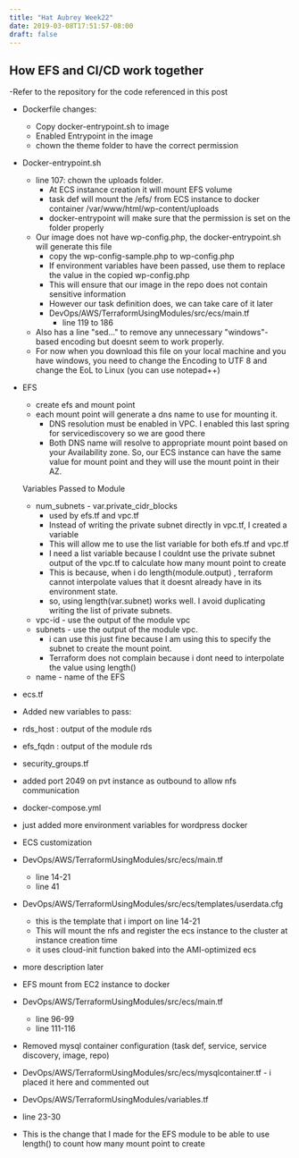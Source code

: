 ```yaml
---
title: "Hat Aubrey Week22"
date: 2019-03-08T17:51:57-08:00
draft: false
---
```

## How EFS and CI/CD work together ##

-Refer to the repository for the code referenced in this post  

- Dockerfile changes:
	- Copy docker-entrypoint.sh to image
	- Enabled Entrypoint in the image
	- chown the theme folder to have the correct permission
- Docker-entrypoint.sh
	- line 107: chown the uploads folder. 
		- At ECS instance creation it will mount EFS volume
		- task def will mount the /efs/ from ECS instance to docker container /var/www/html/wp-content/uploads
		- docker-entrypoint will make sure that the permission is set on the folder properly
	- Our image does not have wp-config.php, the docker-entrypoint.sh will generate this file
		- copy the wp-config-sample.php to wp-config.php
		- If environment variables have been passed, use them to replace the value in the copied wp-config.php
		- This will ensure that our image in the repo does not contain sensitive information
		- However our task definition does, we can take care of it later
		- DevOps/AWS/TerraformUsingModules/src/ecs/main.tf
			- line 119 to 186
	- Also has a line "sed..." to remove any unnecessary "windows"-based encoding but doesnt seem to work properly. 
	- For now when you download this file on your local machine and you have windows, you need to change the Encoding to UTF 8 and change the EoL to Linux (you can use notepad++)
- EFS 
	- create efs and mount point
	- each mount point will generate a dns name to use for mounting it. 
		- DNS resolution must be enabled in VPC. I enabled this last spring for servicediscovery so we are good there
		- Both DNS name will resolve to appropriate mount point based on your Availability zone. So, our ECS instance can have the same value for mount point and they will use the mount point in their AZ.  
	
	Variables Passed to Module
	- num_subnets - var.private_cidr_blocks 
		- used by efs.tf and vpc.tf 
		- Instead of writing the private subnet directly in vpc.tf, I created a variable
		- This will allow me to use the list variable for both efs.tf and vpc.tf
		- I need a list variable because I couldnt use the private subnet output of the vpc.tf to calculate how many mount point to create
		- This is because, when i do length(module.output) , terraform cannot interpolate values that it doesnt already have in its environment state.
		- so, using length(var.subnet) works well. I avoid duplicating writing the list of private subnets.
	- vpc-id - use the output of the module vpc
	- subnets - use the output of the module vpc. 
		- i can use this just fine because I am using this to specify the subnet to create the mount point. 
		- Terraform does not complain because i dont need to interpolate the value using length() 
	- name - name of the EFS
- ecs.tf
- Added new variables to pass: 
- rds_host : output of the module rds
- efs_fqdn : output of the module rds
- security_groups.tf
- added port 2049 on pvt instance as outbound to allow nfs communication
- docker-compose.yml
- just added more environment variables for wordpress docker
- ECS customization
- DevOps/AWS/TerraformUsingModules/src/ecs/main.tf 
	- line 14-21
	- line 41
- DevOps/AWS/TerraformUsingModules/src/ecs/templates/userdata.cfg
	- this is the template that i import on line 14-21
	- This will mount the nfs and register the ecs instance to the cluster at instance creation time
	- it uses cloud-init function baked into the AMI-optimized ecs
- more description later
- EFS mount from EC2 instance to docker
- DevOps/AWS/TerraformUsingModules/src/ecs/main.tf
	- line 96-99
	- line 111-116
- Removed mysql container configuration (task def, service, service discovery, image, repo)
- DevOps/AWS/TerraformUsingModules/src/ecs/mysqlcontainer.tf - i placed it here and commented out
- DevOps/AWS/TerraformUsingModules/variables.tf
- line 23-30
- This is the change that I made for the EFS module to be able to use length() to count how many mount point to create